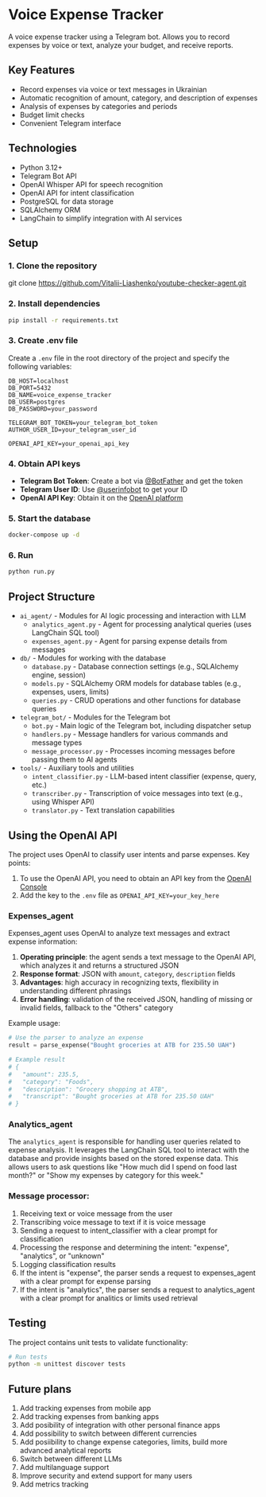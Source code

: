 # Voice Expense Tracker

A voice expense tracker using a Telegram bot. Allows you to record expenses by voice or text, analyze your budget, and receive reports.

## Key Features

- Record expenses via voice or text messages in Ukrainian
- Automatic recognition of amount, category, and description of expenses
- Analysis of expenses by categories and periods
- Budget limit checks
- Convenient Telegram interface

## Technologies

- Python 3.12+
- Telegram Bot API
- OpenAI Whisper API for speech recognition
- OpenAI API for intent classification
- PostgreSQL for data storage
- SQLAlchemy ORM
- LangChain to simplify integration with AI services

## Setup

### 1. Clone the repository
git clone https://github.com/Vitalii-Liashenko/youtube-checker-agent.git

### 2. Install dependencies

```bash
pip install -r requirements.txt
```

### 3. Create .env file

Create a `.env` file in the root directory of the project and specify the following variables:

```
DB_HOST=localhost
DB_PORT=5432
DB_NAME=voice_expense_tracker
DB_USER=postgres
DB_PASSWORD=your_password

TELEGRAM_BOT_TOKEN=your_telegram_bot_token
AUTHOR_USER_ID=your_telegram_user_id

OPENAI_API_KEY=your_openai_api_key
```

### 4. Obtain API keys

- **Telegram Bot Token**: Create a bot via [@BotFather](https://t.me/BotFather) and get the token
- **Telegram User ID**: Use [@userinfobot](https://t.me/userinfobot) to get your ID
- **OpenAI API Key**: Obtain it on the [OpenAI platform](https://platform.openai.com/)


### 5. Start the database

```bash
docker-compose up -d
```

### 6. Run

```bash
python run.py
```

## Project Structure

- `ai_agent/` - Modules for AI logic processing and interaction with LLM
  - `analytics_agent.py` - Agent for processing analytical queries (uses LangChain SQL tool)
  - `expenses_agent.py` - Agent for parsing expense details from messages
- `db/` - Modules for working with the database
  - `database.py` - Database connection settings (e.g., SQLAlchemy engine, session)
  - `models.py` - SQLAlchemy ORM models for database tables (e.g., expenses, users, limits)
  - `queries.py` - CRUD operations and other functions for database queries
- `telegram_bot/` - Modules for the Telegram bot
  - `bot.py` - Main logic of the Telegram bot, including dispatcher setup
  - `handlers.py` - Message handlers for various commands and message types
  - `message_processor.py` - Processes incoming messages before passing them to AI agents
- `tools/` - Auxiliary tools and utilities
  - `intent_classifier.py` - LLM-based intent classifier (expense, query, etc.)
  - `transcriber.py` - Transcription of voice messages into text (e.g., using Whisper API)
  - `translator.py` - Text translation capabilities

## Using the OpenAI API

The project uses OpenAI to classify user intents and parse expenses. Key points:

1. To use the OpenAI API, you need to obtain an API key from the [OpenAI Console](https://platform.openai.com/)
2. Add the key to the `.env` file as `OPENAI_API_KEY=your_key_here`

### Expenses_agent

Expenses_agent uses OpenAI to analyze text messages and extract expense information:

1. **Operating principle**: the agent sends a text message to the OpenAI API, which analyzes it and returns a structured JSON
2. **Response format**: JSON with `amount`, `category`, `description` fields
3. **Advantages**: high accuracy in recognizing texts, flexibility in understanding different phrasings
4. **Error handling**: validation of the received JSON, handling of missing or invalid fields, fallback to the "Others" category

Example usage:
```python
# Use the parser to analyze an expense
result = parse_expense("Bought groceries at ATB for 235.50 UAH")

# Example result
# {
#   "amount": 235.5,
#   "category": "Foods",
#   "description": "Grocery shopping at ATB",
#   "transcript": "Bought groceries at ATB for 235.50 UAH"
# }
```
### Analytics_agent

The `analytics_agent` is responsible for handling user queries related to expense analysis. It leverages the LangChain SQL tool to interact with the database and provide insights based on the stored expense data. This allows users to ask questions like "How much did I spend on food last month?" or "Show my expenses by category for this week."

### Message processor:

1. Receiving text or voice message from the user
2. Transcribing voice message to text if it is voice message
3. Sending a request to intent_classifier with a clear prompt for classification
4. Processing the response and determining the intent: "expense", "analytics", or "unknown"
5. Logging classification results
6. If the intent is "expense", the parser sends a request to expenses_agent with a clear prompt for expense parsing
7. If the intent is "analytics", the parser sends a request to analytics_agent with a clear prompt for analitics or limits used retrieval

## Testing

The project contains unit tests to validate functionality:

```bash
# Run tests
python -m unittest discover tests
```

## Future plans

1. Add tracking expenses from mobile app
2. Add tracking expenses from banking apps
3. Add posibility of integration with other personal finance apps
4. Add possibility to switch between different currencies
5. Add posiibility to change expense categories, limits, build more advanced analytical reports
6. Switch between different LLMs
7. Add multilanguage support
8. Improve security and extend support for many users
9. Add metrics tracking
